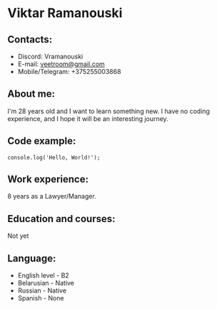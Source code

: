 # Viktar Ramanouski

## Contacts:
* Discord: Vramanouski
* E-mail: veetroom@gmail.com
* Mobile/Telegram: +375255003868

## About me:
I'm 28 years old and I want to learn something new. I have no coding experience, and I hope it will be an interesting journey. 

## Code example:
` console.log('Hello, World!'); `

## Work experience:
8 years as a Lawyer/Manager.

## Education and courses:
Not yet

## Language:
* English level - B2
* Belarusian - Native
* Russian - Native
* Spanish - None
